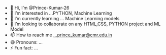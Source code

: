 - 👋 Hi, I’m @Prince-Kumar-26
- 👀 I’m interested in ...PYTHON, Machine Learning
- 🌱 I’m currently learning ... Machine Learning models
- 💞️ I’m looking to collaborate on any HTML,CSS, PYTHON project and ML Model
- 📫 How to reach me ...prince_kumar@cmr.edu.in
- 😄 Pronouns: ...
- ⚡ Fun fact: ...

<!---
Prince-Kumar-26/Prince-Kumar-26 is a ✨ special ✨ repository because its `README.md` (this file) appears on your GitHub profile.
You can click the Preview link to take a look at your changes.
--->
